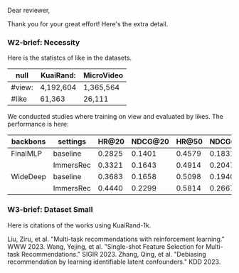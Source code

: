 Dear reviewer,

Thank you for your great effort! Here's the extra detail.

### W2-brief: Necessity

Here is the statistcs of like in the datasets.

| **null** | **KuaiRand:** | **MicroVideo** |
|----------|---------------|----------------|
| #view:   | 4,192,604     | 1,365,564      | 
| #like    | 61,363        | 26,111         |

We conducted  studies where training on view and evaluated by likes. The performance is here: 

| **backbons** | **settings** | **HR@20** | **NDCG@20** | **HR@50** | **NDCG@50** |
|--------------|--------------|-----------|-------------|-----------|-------------|
| FinalMLP     | baseline     | 0.2825    | 0.1401      | 0.4579    | 0.1831      |
|              | ImmersRec    | 0.3321    | 0.1643      | 0.4914    | 0.2047      |
| WideDeep     | baseline     | 0.3683    | 0.1658      | 0.5098    | 0.1940      |
|              | ImmersRec    | 0.4440    | 0.2299      | 0.5814    | 0.2667      | 


### W3-brief: Dataset Small

Here is citations of the works using KuaiRand-1k.

Liu, Ziru, et al. "Multi-task recommendations with reinforcement learning." WWW 2023.
Wang, Yejing, et al. "Single-shot Feature Selection for Multi-task Recommendations." SIGIR 2023.
Zhang, Qing, et al. "Debiasing recommendation by learning identifiable latent confounders." KDD 2023.
